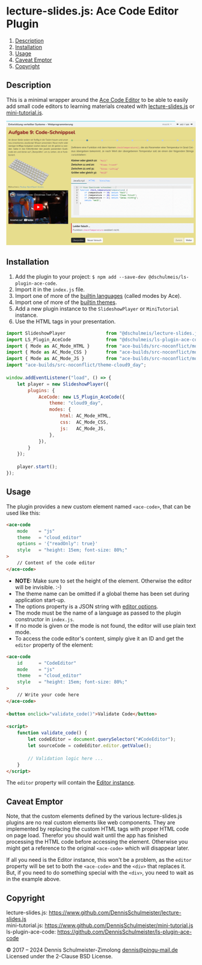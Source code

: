 lecture-slides.js: Ace Code Editor Plugin
=========================================

1. [Description](#description)
1. [Installation](#installation)
1. [Usage](#usage)
1. [Caveat Emptor](#caveat-emptor)
1. [Copyright](#copyright)

Description
-----------

This is a minimal wrapper around the [Ace Code Editor](https://ace.c9.io/)
to be able to easily add small code editors to learning materials created with
[lecture-slides.js](https://www.github.com/DennisSchulmeister/lecture-slides.js) or
[mini-tutorial.js](https://www.github.com/DennisSchulmeister/mini-tutorial.js).

![Screenshot](screenshot.png)

Installation
------------

 1. Add the plugin to your project: `$ npm add --save-dev @dschulmeis/ls-plugin-ace-code`.
 2. Import it in the `index.js` file.
 3. Import one of more of the [builtin languages](https://github.com/ajaxorg/ace/tree/master/src/mode) (called modes by Ace).
 3. Import one of more of the [builtin themes](https://github.com/ajaxorg/ace/tree/master/src/theme).
 4. Add a new plugin instance to the `SlideshowPlayer` or `MiniTutorial` instance.
 4. Use the HTML tags in your presentation.

```javascript
import SlideshowPlayer               from "@dschulmeis/lecture-slides.js";
import LS_Plugin_AceCode             from "@dschulmeis/ls-plugin-ace-code";
import { Mode as AC_Mode_HTML }      from "ace-builds/src-noconflict/mode-html.js";
import { Mode as AC_Mode_CSS }       from "ace-builds/src-noconflict/mode-css.js";
import { Mode as AC_Mode_JS }        from "ace-builds/src-noconflict/mode-javascript.js";
import "ace-builds/src-noconflict/theme-cloud9_day";

window.addEventListener("load", () => {
    let player = new SlideshowPlayer({
        plugins: {
            AceCode: new LS_Plugin_AceCode({
                theme: "cloud9_day",
                modes: {
                    html: AC_Mode_HTML,
                    css:  AC_Mode_CSS,
                    js:   AC_Mode_JS,
                },
            }),
        }
    });

    player.start();
});
```

Usage
-----

The plugin provides a new custom element named `<ace-code>`, that can be used like this:

```html
<ace-code
    mode    = "js"
    theme   = "cloud_editor"
    options = '{"readOnly": true}'
    style   = "height: 15em; font-size: 80%;"
>
    // Content of the code editor
</ace-code>
```

* **NOTE:** Make sure to set the height of the element. Otherwise the editor will be invisible. :-)
* The theme name can be omitted if a global theme has been set during application start-up.
* The options property is a JSON string with [editor options](https://ajaxorg.github.io/ace-api-docs/interfaces/ace.Ace.EditorOptions.html).
* The mode must be the name of a language as passed to the plugin constructor in `index.js`.
* If no mode is given or the mode is not found, the editor will use plain text mode.
* To access the code editor's content, simply give it an ID and get the `editor` property of the element:

```html
<ace-code
    id      = "CodeEditor"
    mode    = "js"
    theme   = "cloud_editor"
    style   = "height: 15em; font-size: 80%;"
>
    // Write your code here
</ace-code>

<button onclick="validate_code()">Validate Code</button>

<script>
    function validate_code() {
        let codeEditor = document.querySelector("#CodeEditor");
        let sourceCode = codeEditor.editor.getValue();

        // Validation logic here ...
    }
</script>
```

The `editor` property will contain the [Editor instance](https://ajaxorg.github.io/ace-api-docs/interfaces/ace.Ace.Editor.html).

Caveat Emptor
-------------

Note, that the custom elements defined by the various lecture-slides.js plugins are no
real custom elements like web components. They are implemented by replacing the custom
HTML tags with proper HTML code on page load. Therefor you should wait until the app has
finished processing the HTML code before accessing the element. Otherwise you might get
a reference to the original `<ace-code>` which will disappear later.

If all you need is the Editor instance, this won't be a problem, as the `editor` property
will be set to both the `<ace-code>` and the `<div>` that replaces it. But, if you need
to do something special with the `<div>`, you need to wait as in the example above.

Copyright
---------

lecture-slides.js: https://www.github.com/DennisSchulmeister/lecture-slides.js <br/>
mini-tutorial.js: https://www.github.com/DennisSchulmeister/mini-tutorial.js <br/>
ls-plugin-ace-code: https://github.com/DennisSchulmeister/ls-plugin-ace-code <br/>

© 2017 – 2024 Dennis Schulmeister-Zimolong <dennis@pingu-mail.de> <br/>
Licensed under the 2-Clause BSD License.
